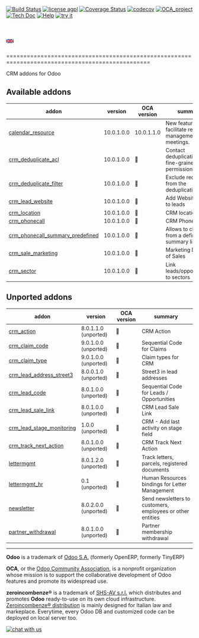[![Build Status](https://travis-ci.org/zeroincombenze/crm.svg?branch=10.0)](https://travis-ci.org/zeroincombenze/crm)
[![license agpl](https://img.shields.io/badge/licence-AGPL--3-blue.svg)](http://www.gnu.org/licenses/agpl-3.0.html)
[![Coverage Status](https://coveralls.io/repos/github/zeroincombenze/crm/badge.svg?branch=10.0)](https://coveralls.io/github/zeroincombenze/crm?branch=10.0)
[![codecov](https://codecov.io/gh/zeroincombenze/crm/branch/10.0/graph/badge.svg)](https://codecov.io/gh/zeroincombenze/crm/branch/10.0)
[![OCA_project](http://www.zeroincombenze.it/wp-content/uploads/ci-ct/prd/button-oca-10.svg)](https://github.com/OCA/crm/tree/10.0)
[![Tech Doc](http://www.zeroincombenze.it/wp-content/uploads/ci-ct/prd/button-docs-10.svg)](http://wiki.zeroincombenze.org/en/Odoo/10.0/dev)
[![Help](http://www.zeroincombenze.it/wp-content/uploads/ci-ct/prd/button-help-10.svg)](http://wiki.zeroincombenze.org/en/Odoo/10.0/man/)
[![try it](http://www.zeroincombenze.it/wp-content/uploads/ci-ct/prd/button-try-it-10.svg)](http://erp10.zeroincombenze.it)


[![en](https://github.com/zeroincombenze/grymb/blob/master/flags/en_US.png)](https://www.facebook.com/groups/openerp.italia/)
================================================================================================
================================================================================================

CRM addons for Odoo

[//]: # (addons)


Available addons
----------------
addon | version | OCA version | summary
--- | --- | --- | ---
[calendar_resource](calendar_resource/) | 10.0.1.0.0 | 10.0.1.1.0 | New features to facilitate resource management with meetings.
[crm_deduplicate_acl](crm_deduplicate_acl/) | 10.0.1.0.0 | :repeat: | Contact deduplication with fine-grained permission control
[crm_deduplicate_filter](crm_deduplicate_filter/) | 10.0.1.0.0 | :repeat: | Exclude records from the deduplication
[crm_lead_website](crm_lead_website/) | 10.0.1.0.0 | :repeat: | Add Website field to leads
[crm_location](crm_location/) | 10.0.1.0.0 | :repeat: | CRM location
[crm_phonecall](crm_phonecall/) | 10.0.1.0.0 | :repeat: | CRM Phone Calls
[crm_phonecall_summary_predefined](crm_phonecall_summary_predefined/) | 10.0.1.0.0 | :repeat: | Allows to choose from a defined summary list
[crm_sale_marketing](crm_sale_marketing/) | 10.0.1.0.0 | :repeat: | Marketing Details of Sales
[crm_sector](crm_sector/) | 10.0.1.0.0 | :repeat: | Link leads/opportunities to sectors


Unported addons
---------------
addon | version | OCA version | summary
--- | --- | --- | ---
[crm_action](crm_action/) | 8.0.1.1.0 (unported) | :repeat: | CRM Action
[crm_claim_code](crm_claim_code/) | 9.0.1.0.0 (unported) | :repeat: | Sequential Code for Claims
[crm_claim_type](crm_claim_type/) | 9.0.1.0.0 (unported) | :repeat: | Claim types for CRM
[crm_lead_address_street3](crm_lead_address_street3/) | 8.0.0.1.0 (unported) | :repeat: | Street3 in lead addresses
[crm_lead_code](crm_lead_code/) | 8.0.1.0.0 (unported) | :repeat: | Sequential Code for Leads / Opportunities
[crm_lead_sale_link](crm_lead_sale_link/) | 8.0.1.0.0 (unported) | :repeat: | CRM Lead Sale Link
[crm_lead_stage_monitoring](crm_lead_stage_monitoring/) | 1.0.0 (unported) | :repeat: | CRM - Add last activity on stage field
[crm_track_next_action](crm_track_next_action/) | 8.0.1.0.0 (unported) | :repeat: | CRM Track Next Action
[lettermgmt](lettermgmt/) | 8.0.1.2.0 (unported) | :repeat: | Track letters, parcels, registered documents
[lettermgmt_hr](lettermgmt_hr/) | 0.1 (unported) | :repeat: | Human Resources bindings for Letter Management
[newsletter](newsletter/) | 8.0.2.0.0 (unported) | :repeat: | Send newsletters to customers, employees or other entities
[partner_withdrawal](partner_withdrawal/) | 8.0.1.0.0 (unported) | :repeat: | Partner membership withdrawal

[//]: # (end addons)

[//]: # (copyright)

----

**Odoo** is a trademark of [Odoo S.A.](https://www.odoo.com/) (formerly OpenERP, formerly TinyERP)

**OCA**, or the [Odoo Community Association](http://odoo-community.org/), is a nonprofit organization whose
mission is to support the collaborative development of Odoo features and
promote its widespread use.

**zeroincombenze®** is a trademark of [SHS-AV s.r.l.](http://www.shs-av.com/)
which distributes and promotes **Odoo** ready-to-use on its own cloud infrastructure.
[Zeroincombenze® distribution](http://wiki.zeroincombenze.org/en/Odoo)
is mainly designed for Italian law and markeplace.
Everytime, every Odoo DB and customized code can be deployed on local server too.

[//]: # (end copyright)

[![chat with us](https://www.shs-av.com/wp-content/chat_with_us.gif)](https://tawk.to/85d4f6e06e68dd4e358797643fe5ee67540e408b)
